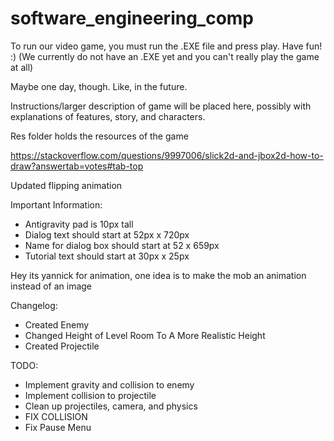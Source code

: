 # software_engineering_comp

To run our video game, you must run the .EXE file and press play. Have fun! :) (We currently do not have an .EXE yet and you can't really play the game at all) 

Maybe one day, though. Like, in the future.

Instructions/larger description of game will be placed here, possibly with explanations of features, story, and characters.

Res folder holds the resources of the game

https://stackoverflow.com/questions/9997006/slick2d-and-jbox2d-how-to-draw?answertab=votes#tab-top

Updated flipping animation

Important Information:
- Antigravity pad is 10px tall
- Dialog text should start at 52px x 720px
- Name for dialog box should start at 52 x 659px
- Tutorial text should start at 30px x 25px

Hey its yannick
for animation, one idea is to make the mob an animation instead of an image

Changelog:
- Created Enemy
- Changed Height of Level Room To A More Realistic Height
- Created Projectile

TODO:
- Implement gravity and collision to enemy
- Implement collision to projectile
- Clean up projectiles, camera, and physics
- FIX COLLISION
- Fix Pause Menu


